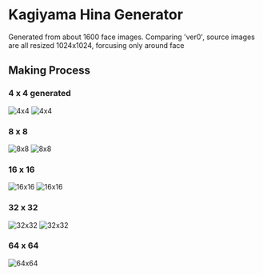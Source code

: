 # Kagiyama Hina Generator
Generated from about 1600 face images.
Comparing 'ver0', source images are all resized 1024x1024, forcusing only around face
## Making Process
### 4 x 4 generated
![4x4](https://github.com/tehutahu/PGGAN/blob/master/sample/ver1/hina_s0_i8000_avg.jpg "4x4")
![4x4](https://github.com/tehutahu/PGGAN/blob/master/sample/ver1/hina_s0_i48000_avg.jpg "4x4")
### 8 x 8
![8x8](https://github.com/tehutahu/PGGAN/blob/master/sample/ver1/hina_s1_i8000_avg.jpg "8x8")
![8x8](https://github.com/tehutahu/PGGAN/blob/master/sample/ver1/hina_s1_i96000_avg.jpg "8x8")
### 16 x 16
![16x16](https://github.com/tehutahu/PGGAN/blob/master/sample/ver1/hina_s2_i8000_avg.jpg "16x16")
![16x16](https://github.com/tehutahu/PGGAN/blob/master/sample/ver1/hina_s2_i96000_avg.jpg "16x16")
### 32 x 32
![32x32](https://github.com/tehutahu/PGGAN/blob/master/sample/ver1/hina_s3_i8000_avg.jpg "32x32")
![32x32](https://github.com/tehutahu/PGGAN/blob/master/sample/ver1/hina_s3_i96000_avg.jpg "32x32")
### 64 x 64
![64x64](https://github.com/tehutahu/PGGAN/blob/master/sample/ver1/hina_s4_i8000_avg.jpg "64x64")

